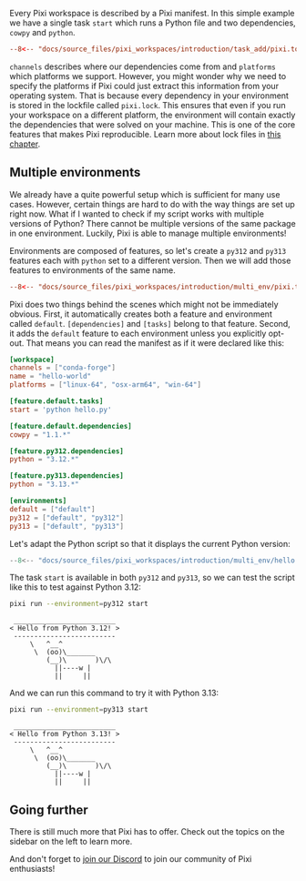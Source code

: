Every Pixi workspace is described by a Pixi manifest.
In this simple example we have a single task `start` which runs a Python file and two dependencies, `cowpy` and `python`.

```toml title="pixi.toml"
--8<-- "docs/source_files/pixi_workspaces/introduction/task_add/pixi.toml"
```

`channels` describes where our dependencies come from and `platforms` which platforms we support.
However, you might wonder why we need to specify the platforms if Pixi could just extract this information from your operating system.
That is because every dependency in your environment is stored in the lockfile called `pixi.lock`.
This ensures that even if you run your workspace on a different platform, the environment will contain exactly the dependencies that were solved on your machine.
This is one of the core features that makes Pixi reproducible.
Learn more about lock files in [this chapter](./workspace/lockfile.md).


## Multiple environments

We already have a quite powerful setup which is sufficient for many use cases.
However, certain things are hard to do with the way things are set up right now.
What if I wanted to check if my script works with multiple versions of Python?
There cannot be multiple versions of the same package in one environment.
Luckily, Pixi is able to manage multiple environments!

Environments are composed of features, so let's create a `py312` and `py313` features each with `python` set to a different version.
Then we will add those features to environments of the same name.

```toml title="pixi.toml" hl_lines="12-20"
--8<-- "docs/source_files/pixi_workspaces/introduction/multi_env/pixi.toml"
```

Pixi does two things behind the scenes which might not be immediately obvious.
First, it automatically creates both a feature and environment called `default`.
`[dependencies]` and `[tasks]` belong to that feature.
Second, it adds the `default` feature to each environment unless you explicitly opt-out.
That means you can read the manifest as if it were declared like this:

```toml hl_lines="6 9 19 20 21"
[workspace]
channels = ["conda-forge"]
name = "hello-world"
platforms = ["linux-64", "osx-arm64", "win-64"]

[feature.default.tasks]
start = 'python hello.py'

[feature.default.dependencies]
cowpy = "1.1.*"

[feature.py312.dependencies]
python = "3.12.*"

[feature.py313.dependencies]
python = "3.13.*"

[environments]
default = ["default"]
py312 = ["default", "py312"]
py313 = ["default", "py313"]
```

Let's adapt the Python script so that it displays the current Python version:

```py title="hello.py"
--8<-- "docs/source_files/pixi_workspaces/introduction/multi_env/hello.py"
```

The task `start` is available in both `py312` and `py313`, so we can test the script like this to test against Python 3.12:

```bash
pixi run --environment=py312 start
```

```
 _________________________
< Hello from Python 3.12! >
 -------------------------
     \   ^__^
      \  (oo)\_______
         (__)\       )\/\
           ||----w |
           ||     ||
```

And we can run this command to try it with Python 3.13:


```bash
pixi run --environment=py313 start
```

```
 _________________________
< Hello from Python 3.13! >
 -------------------------
     \   ^__^
      \  (oo)\_______
         (__)\       )\/\
           ||----w |
           ||     ||
```


## Going further

There is still much more that Pixi has to offer.
Check out the topics on the sidebar on the left to learn more.

And don't forget to [join our Discord](https://discord.gg/kKV8ZxyzY4) to join our community of Pixi enthusiasts!
